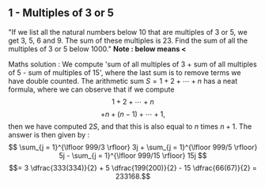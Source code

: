 ## 1 - Multiples of 3 or 5
"If we list all the natural numbers below 10 that are multiples of 3 or 5, we get 3, 5, 6 and 9. The sum of these multiples is 23.
Find the sum of all the multiples of 3 or 5 below 1000."
**Note : below means <**

Maths solution : We compute 'sum of all multiples of 3 + sum of all multiples of 5 - sum of multiples of 15', where the last sum is to remove terms we have double counted. The arithmetic sum $S = 1 + 2 + \cdots + n$ has a neat formula, where we can observe that if we compute
$$1 + 2 + \cdots + n$$
$$+ n + (n-1) + \cdots + 1,$$
then we have computed $2S$, and that this is also equal to $n$ times $n + 1$. The answer is then given by :
$$ \sum_{j = 1}^{\lfloor 999/3 \rfloor} 3j + \sum_{j = 1}^{\lfloor 999/5 \rfloor} 5j - \sum_{j = 1}^{\lfloor 999/15 \rfloor} 15j $$
$$= 3 \dfrac{333(334)}{2} + 5 \dfrac{199(200)}{2} - 15 \dfrac{66(67)}{2} = 233168.$$
